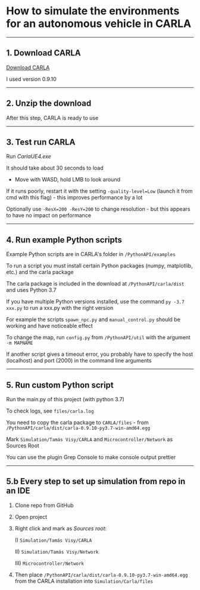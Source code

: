 # How to simulate the environments for an autonomous vehicle in CARLA

---

## 1. Download CARLA

[Download CARLA](https://github.com/carla-simulator/carla/blob/master/Docs/download.md)

I used version 0.9.10

---
## 2. Unzip the download

After this step, CARLA is ready to use

---
## 3. Test run CARLA

Run *CarlaUE4.exe*

It should take about 30 seconds to load

* Move with WASD, hold LMB to look around

If it runs poorly, restart it with the setting ``-quality-level=Low`` (launch it from cmd with this flag) - this improves performance by a lot

Optionally use ``-ResX=200 -ResY=200`` to change resolution - but this appears to have no impact on performance

---
## 4. Run example Python scripts

Example Python scripts are in CARLA's folder in ``/PythonAPI/examples``

To run a script you must install certain Python packages (numpy, matplotlib, etc.) and the carla package

The carla package is included in the download at ``/PythonAPI/carla/dist`` and uses Python 3.7

If you have multiple Python versions installed, use the command ``py -3.7 xxx.py`` to run a xxx.py with the right version

For example the scripts ``spawn_npc.py`` and ``manual_control.py`` should be working and have noticeable effect

To change the map, run ``config.py`` from ``/PythonAPI/util`` with the argument ``-m MAPNAME``

If another script gives a timeout error, you probably have to specify the host (localhost) and port (2000) in the command line arguments

---
## 5. Run custom Python script
Run the main.py of this project (with python 3.7)

To check logs, see ``files/carla.log``

You need to copy the carla package to ``CARLA/files`` - from ``/PythonAPI/carla/dist/carla-0.9.10-py3.7-win-amd64.egg``

Mark ``Simulation/Tamás Visy/CARLA`` and ``Microcontroller/Network`` as Sources Root

You can use the plugin Grep Console to make console output prettier

---
## 5.b Every step to set up simulation from repo in an IDE

1. Clone repo from GitHub
   
2. Open project

3. Right click and mark as *Sources root*:

    I) ``Simulation/Tamás Visy/CARLA``
   
    II) ``Simulation/Tamás Visy/Network`` 
   
    III) ``Microcontroller/Network``

4. Then place ``/PythonAPI/carla/dist/carla-0.9.10-py3.7-win-amd64.egg`` from the CARLA installation
   into ``Simulation/Carla/files``